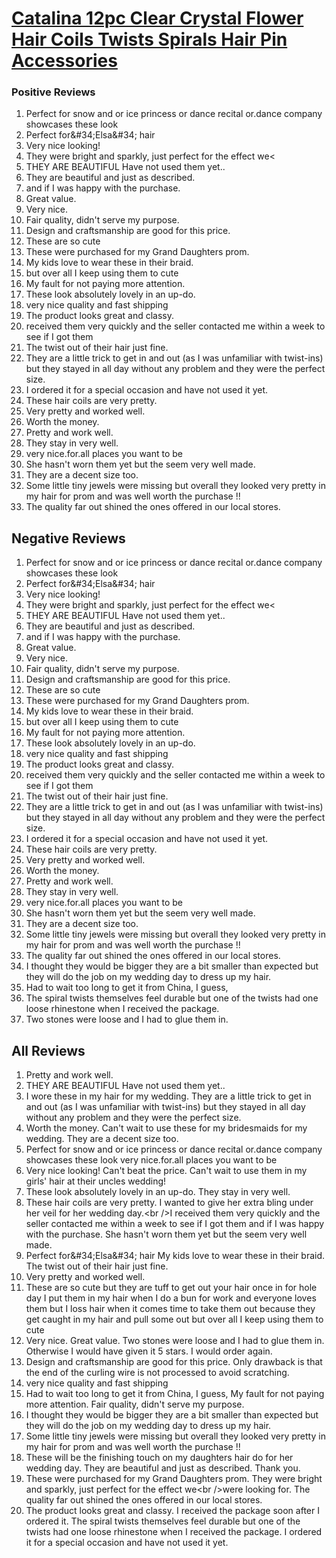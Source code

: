 # [Catalina 12pc Clear Crystal Flower Hair Coils Twists Spirals Hair Pin Accessories](https://products.checkmycream.com/products/Catalina-12pc-Clear-Crystal-Flower-Hair-Coils-Twists-Spirals-Hair-Pin-Accessories.html)

### Positive Reviews

<ol>
      <li>Perfect for snow and or ice princess or dance recital or.dance company showcases these look</li>
      <li>Perfect for&amp;#34;Elsa&amp;#34; hair</li>
      <li>Very nice looking!</li>
      <li>They were bright and sparkly, just perfect for the effect we&lt;</li>
      <li>THEY ARE BEAUTIFUL Have not used them yet..</li>
      <li>They are beautiful and just as described.</li>
      <li>and if I was happy with the purchase.</li>
      <li>Great value.</li>
      <li>Very nice.  </li>
      <li>Fair quality, didn&#x27;t serve my purpose.</li>
      <li>Design and craftsmanship are good for this price.  </li>
      <li>These are so cute</li>
      <li>These were purchased for my Grand Daughters prom.  </li>
      <li>My kids love to wear these in their braid.</li>
      <li>but over all I keep using them to cute</li>
      <li>My fault for not paying more attention.</li>
      <li>These look absolutely lovely in an up-do.</li>
      <li>very nice quality and fast shipping</li>
      <li>The product looks great and classy.</li>
      <li>received them very quickly and the seller contacted me within a week to see if I got them</li>
      <li>The twist out of their hair just fine.</li>
      <li>They are a little trick to get in and out (as I was unfamiliar with twist-ins) but they stayed in all day without any problem and they were the perfect size.</li>
      <li>I ordered it for a special occasion and have not used it yet.</li>
      <li>These hair coils are very pretty.</li>
      <li>Very pretty and worked well.</li>
      <li>Worth the money.</li>
      <li>Pretty and work well.</li>
      <li>They stay in very well.</li>
      <li>very nice.for.all places you want to be</li>
      <li>She hasn&#x27;t worn them yet but the seem very well made.</li>
      <li>They are a decent size too.</li>
      <li>Some little tiny jewels were missing but overall they looked very pretty in my hair for prom and was well worth the purchase !!</li>
      <li>The quality far out shined the ones offered in our local stores.</li>
</ol>


<h2>Negative Reviews</h2>
<ol>
<li> Perfect for snow and or ice princess or dance recital or.dance company showcases these look</li>
<li> Perfect for&amp;#34;Elsa&amp;#34; hair</li>
<li> Very nice looking!</li>
<li> They were bright and sparkly, just perfect for the effect we&lt;</li>
<li> THEY ARE BEAUTIFUL Have not used them yet..</li>
<li> They are beautiful and just as described.</li>
<li> and if I was happy with the purchase.</li>
<li> Great value.</li>
<li> Very nice.  </li>
<li> Fair quality, didn&#x27;t serve my purpose.</li>
<li> Design and craftsmanship are good for this price.  </li>
<li> These are so cute</li>
<li> These were purchased for my Grand Daughters prom.  </li>
<li> My kids love to wear these in their braid.</li>
<li> but over all I keep using them to cute</li>
<li> My fault for not paying more attention.</li>
<li> These look absolutely lovely in an up-do.</li>
<li> very nice quality and fast shipping</li>
<li> The product looks great and classy.</li>
<li> received them very quickly and the seller contacted me within a week to see if I got them</li>
<li> The twist out of their hair just fine.</li>
<li> They are a little trick to get in and out (as I was unfamiliar with twist-ins) but they stayed in all day without any problem and they were the perfect size.</li>
<li> I ordered it for a special occasion and have not used it yet.</li>
<li> These hair coils are very pretty.</li>
<li> Very pretty and worked well.</li>
<li> Worth the money.</li>
<li> Pretty and work well.</li>
<li> They stay in very well.</li>
<li> very nice.for.all places you want to be</li>
<li> She hasn&#x27;t worn them yet but the seem very well made.</li>
<li> They are a decent size too.</li>
<li> Some little tiny jewels were missing but overall they looked very pretty in my hair for prom and was well worth the purchase !!</li>
<li> The quality far out shined the ones offered in our local stores.</li>
<li> I thought they would be bigger they are a bit smaller than expected but they will do the job on my wedding day to dress up my hair.</li>
<li> Had to wait too long to get it from China, I guess,</li>
<li> The spiral twists themselves feel durable but one of the twists had one loose rhinestone when I received the package.  </li>
<li> Two stones were loose and I had to glue them in.  </li>
</ol>

<h2>All Reviews</h2>

<ol>
    <li> Pretty and work well.</li>
    <li> THEY ARE BEAUTIFUL Have not used them yet..</li>
    <li> I wore these in my hair for my wedding. They are a little trick to get in and out (as I was unfamiliar with twist-ins) but they stayed in all day without any problem and they were the perfect size.</li>
    <li> Worth the money. Can&#x27;t wait to use these for my bridesmaids for my wedding. They are a decent size too.</li>
    <li> Perfect for snow and or ice princess or dance recital or.dance company showcases these look very nice.for.all places you want to be</li>
    <li> Very nice looking! Can&#x27;t beat the price. Can&#x27;t wait to use them in my girls&#x27; hair at their uncles wedding!</li>
    <li> These look absolutely lovely in an up-do. They stay in very well.</li>
    <li> These hair coils are very pretty. I wanted to give her extra bling under her veil for her wedding day.&lt;br /&gt;I received them very quickly and the seller contacted me within a week to see if I got them and if I was happy with the purchase. She hasn&#x27;t worn them yet but the seem very well made.</li>
    <li> Perfect for&amp;#34;Elsa&amp;#34; hair My kids love to wear these in their braid. The twist out of their hair just fine.</li>
    <li> Very pretty and worked well.</li>
    <li> These are so cute but they are tuff to get out your hair once in for hole day I put them in my hair when I do a bun for work and everyone loves them but I loss hair when it comes time to take them out because they get caught in my hair and pull some out but over all I keep using them to cute</li>
    <li> Very nice.  Great value. Two stones were loose and I had to glue them in.  Otherwise I would have given it 5 stars. I would order again.</li>
    <li> Design and craftsmanship are good for this price.  Only drawback is that the end of the curling wire is not processed to avoid scratching.</li>
    <li> very nice quality and fast shipping</li>
    <li> Had to wait too long to get it from China, I guess, My fault for not paying more attention. Fair quality, didn&#x27;t serve my purpose.</li>
    <li> I thought they would be bigger they are a bit smaller than expected but they will do the job on my wedding day to dress up my hair.</li>
    <li> Some little tiny jewels were missing but overall they looked very pretty in my hair for prom and was well worth the purchase !!</li>
    <li> These will be the finishing touch on my daughters hair do for her wedding day. They are beautiful and just as described. Thank you.</li>
    <li> These were purchased for my Grand Daughters prom.  They were bright and sparkly, just perfect for the effect we&lt;br /&gt;were looking for.  The quality far out shined the ones offered in our local stores.</li>
    <li> The product looks great and classy. I received the package soon after I ordered it. The spiral twists themselves feel durable but one of the twists had one loose rhinestone when I received the package.  I ordered it for a special occasion and have not used it yet.</li>
</ol>




